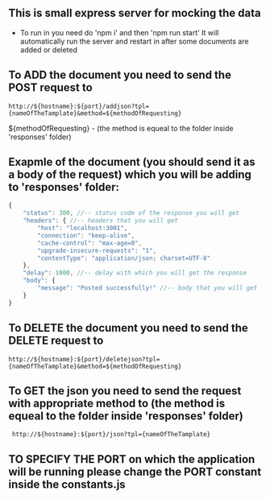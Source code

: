 ## This is small express server for mocking the data
- To run in you need do 'npm i' and then 'npm run start'
    It will automatically run the server and restart in after some documents are added or deleted

## To ADD the document you need to send the POST request to 
    http://${hostname}:${port}/addjson?tpl={nameOfTheTamplate}&method=${methodOfRequesting}

${methodOfRequesting} - (the method is equeal to the folder inside 'responses' folder)

## Exapmle of the document (you should send it as a body of the request) which you will be adding to 'responses' folder:
```javascript
{
    "status": 300, //-- status code of the response you will get
    "headers": { //-- headers that you will get
        "host": "localhost:3001",
        "connection": "keep-alive",
        "cache-control": "max-age=0",
        "upgrade-insecure-requests": "1",
        "contentType": "application/json; charset=UTF-8"
    },
    "delay": 1000, //-- delay with which you will get the response
    "body": {
        "message": "Posted successfully!" //-- body that you will get
    }
}
```

## To DELETE the document you need to send the DELETE request to 
    http://${hostname}:${port}/deletejson?tpl={nameOfTheTamplate}&method=${methodOfRequesting}

## To GET the json you need to send the request with appropriate method to (the method is equeal to the folder inside 'responses' folder)
     http://${hostname}:${port}/json?tpl={nameOfTheTamplate}

## TO SPECIFY THE PORT on which the application will be running please change the PORT constant inside the constants.js
